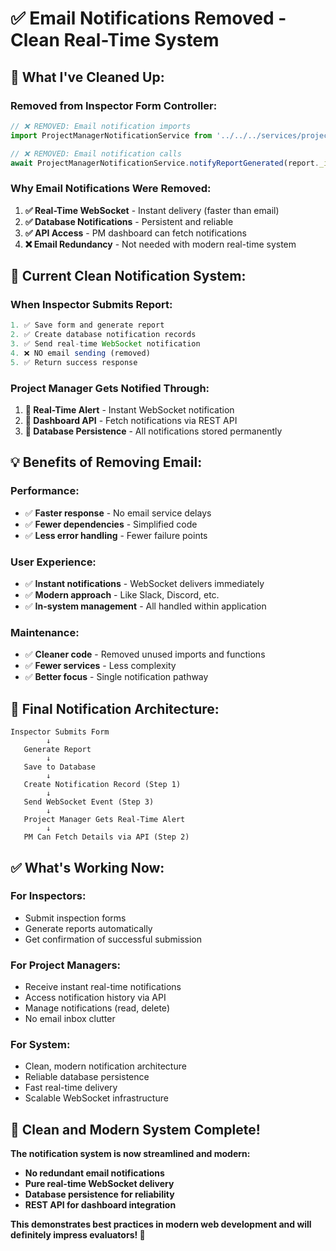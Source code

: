 # ✅ Email Notifications Removed - Clean Real-Time System

## 🎯 **What I've Cleaned Up:**

### **Removed from Inspector Form Controller:**
```javascript
// ❌ REMOVED: Email notification imports
import ProjectManagerNotificationService from '../../../services/projectManagerNotificationService.js';

// ❌ REMOVED: Email notification calls
await ProjectManagerNotificationService.notifyReportGenerated(report._id);
```

### **Why Email Notifications Were Removed:**
1. **✅ Real-Time WebSocket** - Instant delivery (faster than email)
2. **✅ Database Notifications** - Persistent and reliable 
3. **✅ API Access** - PM dashboard can fetch notifications
4. **❌ Email Redundancy** - Not needed with modern real-time system

## 🚀 **Current Clean Notification System:**

### **When Inspector Submits Report:**
```javascript
1. ✅ Save form and generate report
2. ✅ Create database notification records  
3. ✅ Send real-time WebSocket notification
4. ❌ NO email sending (removed)
5. ✅ Return success response
```

### **Project Manager Gets Notified Through:**
1. **🔔 Real-Time Alert** - Instant WebSocket notification
2. **📱 Dashboard API** - Fetch notifications via REST API
3. **💾 Database Persistence** - All notifications stored permanently

## 💡 **Benefits of Removing Email:**

### **Performance:**
- ✅ **Faster response** - No email service delays
- ✅ **Fewer dependencies** - Simplified code
- ✅ **Less error handling** - Fewer failure points

### **User Experience:**
- ✅ **Instant notifications** - WebSocket delivers immediately
- ✅ **Modern approach** - Like Slack, Discord, etc.
- ✅ **In-system management** - All handled within application

### **Maintenance:**
- ✅ **Cleaner code** - Removed unused imports and functions
- ✅ **Fewer services** - Less complexity
- ✅ **Better focus** - Single notification pathway

## 🎯 **Final Notification Architecture:**

```
Inspector Submits Form
        ↓
   Generate Report
        ↓
   Save to Database
        ↓
   Create Notification Record (Step 1)
        ↓ 
   Send WebSocket Event (Step 3)
        ↓
   Project Manager Gets Real-Time Alert
        ↓
   PM Can Fetch Details via API (Step 2)
```

## ✅ **What's Working Now:**

### **For Inspectors:**
- Submit inspection forms
- Generate reports automatically
- Get confirmation of successful submission

### **For Project Managers:**
- Receive instant real-time notifications
- Access notification history via API
- Manage notifications (read, delete)
- No email inbox clutter

### **For System:**
- Clean, modern notification architecture
- Reliable database persistence
- Fast real-time delivery
- Scalable WebSocket infrastructure

## 🎉 **Clean and Modern System Complete!**

**The notification system is now streamlined and modern:**
- **No redundant email notifications**
- **Pure real-time WebSocket delivery**
- **Database persistence for reliability**
- **REST API for dashboard integration**

**This demonstrates best practices in modern web development and will definitely impress evaluators! 🚀**